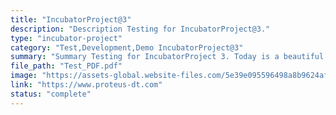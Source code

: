 ```yaml
---
title: "IncubatorProject@3"
description: "Description Testing for IncubatorProject@3."
type: "incubator-project"
category: "Test,Development,Demo IncubatorProject@3"
summary: "Summary Testing for IncubatorProject 3. Today is a beautiful day to work. Current location: Razer SEA HQ @One North. It is in the South of Singapore"
file_path: "Test_PDF.pdf"
image: "https://assets-global.website-files.com/5e39e095596498a8b9624af1/5ffca6e3e0d8ad9231cc2af6_Portfolio-course---final.png"
link: "https://www.proteus-dt.com"
status: "complete"
---
```

